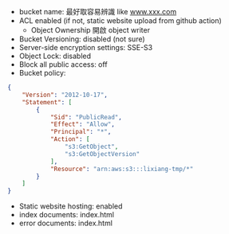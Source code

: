 - bucket name: 最好取容易辨識 like www.xxx.com
- ACL enabled (if not, static website upload from github action)
  - Object Ownership 開啟 object writer
- Bucket Versioning: disabled (not sure)
- Server-side encryption settings: SSE-S3
- Object Lock: disabled
- Block all public access: off
- Bucket policy:
```json
{
    "Version": "2012-10-17",
    "Statement": [
        {
            "Sid": "PublicRead",
            "Effect": "Allow",
            "Principal": "*",
            "Action": [
                "s3:GetObject",
                "s3:GetObjectVersion"
            ],
            "Resource": "arn:aws:s3:::lixiang-tmp/*"
        }
    ]
}
```
- Static website hosting: enabled
- index documents: index.html
- error documents: index.html
